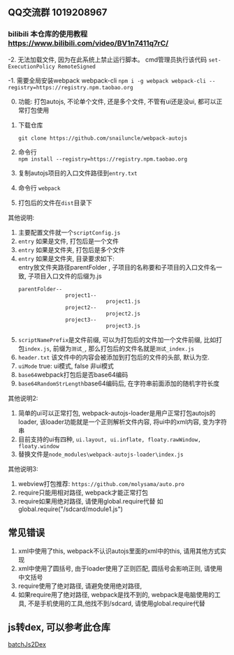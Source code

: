## QQ交流群 1019208967
### bilibili 本仓库的使用教程  https://www.bilibili.com/video/BV1n7411q7rC/

-2. 无法加载文件, 因为在此系统上禁止运行脚本。 cmd管理员执行该代码 `set-ExecutionPolicy RemoteSigned`    

-1. 需要全局安装webpack webpack-cli `npm i -g webpack webpack-cli --registry=https://registry.npm.taobao.org`   

0. 功能: 打包autojs, 不论单个文件, 还是多个文件, 不管有ui还是没ui, 都可以正常打包使用
1. 下载仓库    

    `git clone https://github.com/snailuncle/webpack-autojs`
2. 命令行     
    `npm install --registry=https://registry.npm.taobao.org`
3. 复制autojs项目的入口文件路径到`entry.txt`
4. 命令行 `webpack`
5. 打包后的文件在`dist`目录下

其他说明: 
1. 主要配置文件就一个`scriptConfig.js`
3. `entry` 如果是文件, 打包后是一个文件
4. `entry` 如果是文件夹, 打包后是多个文件
5. `entry` 如果是文件夹, 目录要求如下:     
   entry放文件夹路径parentFolder , 子项目的名称要和子项目的入口文件名一致, 子项目入口文件的后缀为.js
   ```    
   parentFolder--    
                  project1--    
                               project1.js
                  project2--
                               project2.js
                  project3--
                               project3.js
   ```
7. `scriptNamePrefix`是文件前缀, 可以为打包后的文件加一个文件前缀, 比如打包`index.js`, 前缀为`测试_`, 那么打包后的文件名就是`测试_index.js`
8. `header.txt` 该文件中的内容会被添加到打包后的文件的头部, 默认为空.
9. `uiMode` true: ui模式, false 非ui模式
10. `base64`webpack打包后是否base64编码
11. `base64RandomStrLength`base64编码后, 在字符串前面添加的随机字符长度

其他说明2:
1. 简单的ui可以正常打包, webpack-autojs-loader是用户正常打包autojs的loader, 该loader功能就是一个正则解析文件内容, 将ui中的xml内容, 变为字符串
2. 目前支持的ui有四种, ` ui.layout, ui.inflate, floaty.rawWindow, floaty.window `
3. 替换文件是`node_modules\webpack-autojs-loader\index.js`

其他说明3:
1. webview打包推荐: `https://github.com/molysama/auto.pro`
2. require只能用相对路径, webpack才能正常打包
3. require如果用绝对路径, 请使用global.require代替  如global.require("/sdcard/module1.js")

## 常见错误
1. xml中使用了this, webpack不认识autojs里面的xml中的this, 请用其他方式实现
2. xml中使用了圆括号, 由于loader使用了正则匹配, 圆括号会影响正则, 请使用中文括号
3. require使用了绝对路径, 请避免使用绝对路径,
4. 如果require用了绝对路径, webpack是找不到的, webpack是电脑使用的工具, 不是手机使用的工具,他找不到/sdcard, 请使用global.require代替

## js转dex, 可以参考此仓库
[batchJs2Dex](https://github.com/snailuncle/batchJs2Dex)
